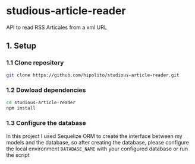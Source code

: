 # studious-article-reader

API to read RSS Articales from a xml URL

## 1. Setup

### 1.1 Clone repository

```bash
git clone https://github.com/hipolito/studious-article-reader.git
```

### 1.2 Dowload dependencies

```bash
cd studious-article-reader
npm install
```

### 1.3 Configure the database

In this project I used Sequelize ORM to create the interface between my models and the database, so after creating the database, please configure the local environment ``DATABASE_NAME`` with your configured database or run the script

